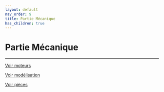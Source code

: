 ```yaml
---
layout: default
nav_order: 9
title: Partie Mécanique
has_children: true
---
```


# Partie Mécanique
---

[Voir moteurs](moteurs.md)

[Voir modélisation](modélisation.md)

[Voir pièces](Photo_pièces.md)
